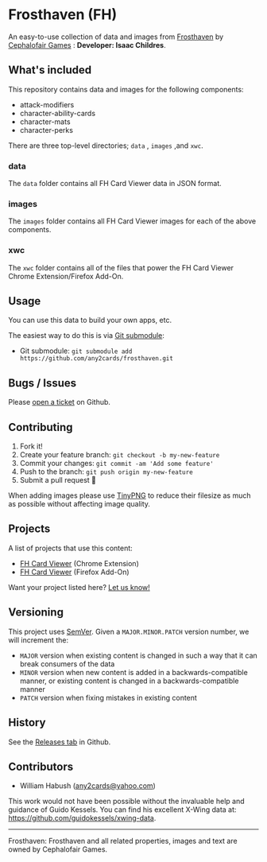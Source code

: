 # Frosthaven (FH)

An easy-to-use collection of data and images from [Frosthaven](http://www.cephalofair.com/frosthaven) by [Cephalofair Games](http://www.cephalofair.com/) : **Developer: Isaac Childres**.

## What's included

This repository contains data and images for the following components:

- attack-modifiers
- character-ability-cards
- character-mats
- character-perks

There are three top-level directories; `data` , `images` ,and `xwc`.

### data

The `data` folder contains all FH Card Viewer data in JSON format.

### images

The `images` folder contains all FH Card Viewer images for each of the above components.

### xwc

The `xwc` folder contains all of the files that power the FH Card Viewer Chrome Extension/Firefox Add-On.

## Usage

You can use this data to build your own apps, etc.

The easiest way to do this is via [Git submodule](https://git-scm.com/book/en/v2/Git-Tools-Submodules#Starting-with-Submodules):

* Git submodule: `git submodule add https://github.com/any2cards/frosthaven.git`

## Bugs / Issues

Please [open a ticket](https://github.com/any2cards/frosthaven/issues/new) on Github.

## Contributing

1. Fork it!
2. Create your feature branch: `git checkout -b my-new-feature`
3. Commit your changes: `git commit -am 'Add some feature'`
4. Push to the branch: `git push origin my-new-feature`
5. Submit a pull request :tada:

When adding images please use [TinyPNG](https://tinypng.com/) to reduce their filesize as much as possible without affecting image quality.

## Projects

A list of projects that use this content:

- [FH Card Viewer](https://chrome.google.com/webstore/detail/frosthaven-card-viewer/coehdclkpcehchglkfclpnjpiejeipab) (Chrome Extension)
- [FH Card Viewer](https://addons.mozilla.org/en-US/firefox/addon/frosthaven-card-viewer/) (Firefox Add-On)

Want your project listed here? [Let us know!](https://github.com/any2cards/frosthaven/issues/new?title=Add%20Project)

## Versioning

This project uses [SemVer](http://semver.org/). Given a `MAJOR.MINOR.PATCH` version number, we will increment the:
- `MAJOR` version when existing content is changed in such a way that it can break consumers of the data
- `MINOR` version when new content is added in a backwards-compatible manner, or existing content is changed in a backwards-compatible manner
- `PATCH` version when fixing mistakes in existing content

## History

See the [Releases tab](https://github.com/any2cards/frosthaven/releases) in Github.

## Contributors

- William Habush (any2cards@yahoo.com)

This work would not have been possible without the invaluable help and guidance of Guido Kessels. You can find his excellent X-Wing data at: https://github.com/guidokessels/xwing-data.

---

Frosthaven: Frosthaven and all related properties, images and text are owned by Cephalofair Games.

